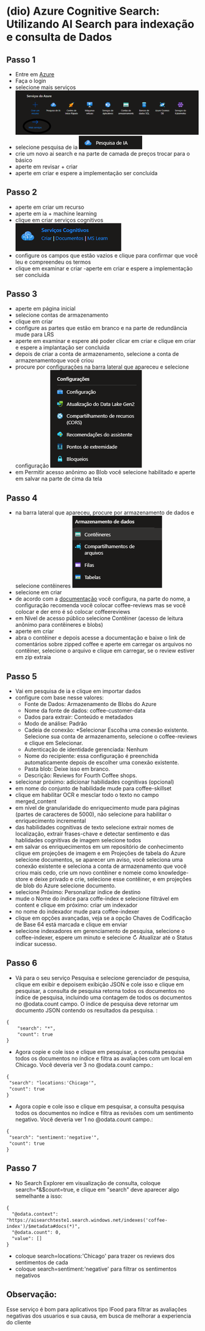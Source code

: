 
#  (dio) Azure Cognitive Search: Utilizando AI Search para indexação e consulta de Dados

## Passo 1
- Entre em [Azure](https://azure.microsoft.com/pt-br/free/) 
- Faça o login 
- selecione mais serviços
    <img src="1.png">
- selecione pesquisa de ia 
    <img src="2.png">
- crie um novo ai search e na parte de camada de preços trocar para o básico 
- aperte em revisar + criar 
- aperte em criar e espere a implementação ser concluida 
## Passo 2
- aperte em criar um recurso
- aperte em ia + machine learning
- clique em criar serviços cognitivos
    <img src="3.png">
- configure os campos que estão vazios e clique para confirmar que você leu e compreendeu os termos 
- clique em examinar e criar
-aperte em criar e espere a implementação ser concluida 
## Passo 3
- aperte em página inicial
- selecione contas de armazenamento
- clique em criar 
- configure as partes que estão em branco e na parte de redundância mude para LRS
- aperte em examinar e espere até poder clicar em criar e clique em criar e espere a implantação ser concluida
- depois de criar a conta de armazenamento, selecione a conta de armazenamentoque você criou
- procure por configurações na barra lateral que apareceu e selecione configuração
    <img src="4.png">
- em Permitir acesso anônimo ao Blob você selecione habilitado e aperte em salvar na parte de cima da tela 
## Passo 4
- na barra lateral que apareceu, procure por armazenamento de dados e selecione contêineres
    <img src="5.png">
- selecione em criar
- de acordo com a [documentação](https://microsoftlearning.github.io/mslearn-ai-fundamentals/Instructions/Labs/11-ai-search.html) você configura, na parte do nome, a configuração recomenda você colocar coffee-reviews mas se você colocar e der erro é só colocar coffeereviews
- em Nível de acesso público selecione Contêiner (acesso de leitura anônimo para contêineres e blobs)
- aperte em criar
- abra o contêiner e depois acesse a documentação e baixe o link de comentários sobre zipped coffee e aperte em carregar os arquivos no contêiner, selecione o arquivo e clique em carregar, se o review estiver em zip extraia
## Passo 5
- Vai em pesquisa de ia e clique em importar dados
- configure com base nesse valores: 
    - Fonte de Dados: Armazenamento de Blobs do Azure
    - Nome da fonte de dados: coffee-customer-data
    - Dados para extrair: Conteúdo e metadados
    - Modo de análise: Padrão
    - Cadeia de conexão: *Selecionar Escolha uma conexão existente. Selecione sua conta de armazenamento, selecione o coffee-reviews  e clique em Selecionar.
    - Autenticação de identidade gerenciada: Nenhum
    - Nome do recipiente: essa configuração é preenchida automaticamente depois de escolher uma conexão existente.
    - Pasta blob: Deixe isso em branco.
    - Descrição: Reviews for Fourth Coffee shops.
- selecionar próximo: adicionar habilidades cognitivas (opcional) 
- em nome do conjunto de habilidade mude para coffee-skillset
- clique em habilitar OCR e mesclar todo o texto no campo merged_content
- em nível de granularidade do enriquecimento mude para páginas (partes de caracteres de 5000), não selecione para habilitar o enriquecimento incremental 
- das habilidades cognitivas de texto selecione extrair nomes de localização, extrair frases-chave e detectar sentimento e das hablidades cognitivas de imagem selecione todos
- em salvar os enriquecimentos em um repositório de conhecimento clique em projeções de imagem e em Projeções de tabela do Azure selecione documentos, se aparecer um aviso, você seleciona uma conexão existente e seleciona a conta de armazenamento que você criou mais cedo, crie um novo contêiner e nomeie como knowledge-store e deixe privado e crie, selecione esse contêiner, e em projeções de blob do Azure selecione documento.
- selecione Próximo: Personalizar índice de destino
- mude o Nome do índice para coffe-index e selecione filtrável em content e clique em próximo: criar um indexador
- no nome do indexador mude para coffee-indexer
- clique em opções avançadas, veja se a opção Chaves de Codificação de Base 64 está marcada e clique em enviar 
- selecione indexadores em gerenciamento de pesquisa, selecione o coffee-indexer, espere um minuto e selecione ↻ Atualizar até o Status indicar sucesso.
## Passo 6
- Vá para o seu serviço Pesquisa e selecione gerenciador de pesquisa, clique em exibir e depoisem exibição JSON e cole isso e clique em pesquisar, a consulta de pesquisa retorna todos os documentos no índice de pesquisa, incluindo uma contagem de todos os documentos no @odata.count campo. O índice de pesquisa deve retornar um documento JSON contendo os resultados da pesquisa. :
```
{
    "search": "*",
    "count": true
}
```
- Agora copie e cole isso e clique em pesquisar, a consulta pesquisa todos os documentos no índice e filtra as avaliações com um local em Chicago. Você deveria ver 3 no @odata.count campo.:
```
{
 "search": "locations:'Chicago'",
 "count": true
}
```
- Agora copie e cole isso e clique em pesquisar, a consulta pesquisa todos os documentos no índice e filtra as revisões com um sentimento negativo. Você deveria ver 1 no @odata.count campo.:
```
{
 "search": "sentiment:'negative'",
 "count": true
}
```
## Passo 7 
- No Search Explorer em visualização de consulta, coloque search=*&$count=true, e clique em "search" deve aparecer algo semelhante a isso:
```
{
  "@odata.context": "https://aisearchteste1.search.windows.net/indexes('coffee-index')/$metadata#docs(*)",
  "@odata.count": 0,
  "value": []
}
```
- coloque search=locations:'Chicago' para trazer os reviews dos sentimentos de cada 
- coloque search=sentiment:'negative' para filtrar os sentimentos negativos

## Observação:
Esse serviço é bom para aplicativos tipo IFood para filtrar as avaliações negativas dos usuarios e sua causa, em busca de melhorar a experiencia do cliente 